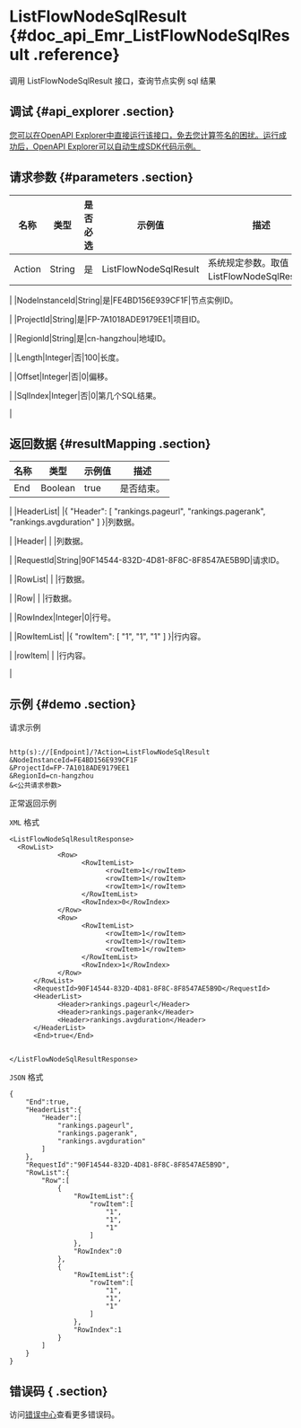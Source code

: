 # ListFlowNodeSqlResult {#doc_api_Emr_ListFlowNodeSqlResult .reference}

调用 ListFlowNodeSqlResult 接口，查询节点实例 sql 结果

## 调试 {#api_explorer .section}

[您可以在OpenAPI Explorer中直接运行该接口，免去您计算签名的困扰。运行成功后，OpenAPI Explorer可以自动生成SDK代码示例。](https://api.aliyun.com/#product=Emr&api=ListFlowNodeSqlResult&type=RPC&version=2016-04-08)

## 请求参数 {#parameters .section}

|名称|类型|是否必选|示例值|描述|
|--|--|----|---|--|
|Action|String|是|ListFlowNodeSqlResult|系统规定参数。取值：ListFlowNodeSqlResult。

 |
|NodeInstanceId|String|是|FE4BD156E939CF1F|节点实例ID。

 |
|ProjectId|String|是|FP-7A1018ADE9179EE1|项目ID。

 |
|RegionId|String|是|cn-hangzhou|地域ID。

 |
|Length|Integer|否|100|长度。

 |
|Offset|Integer|否|0|偏移。

 |
|SqlIndex|Integer|否|0|第几个SQL结果。

 |

## 返回数据 {#resultMapping .section}

|名称|类型|示例值|描述|
|--|--|---|--|
|End|Boolean|true|是否结束。

 |
|HeaderList| |\{ "Header": \[ "rankings.pageurl", "rankings.pagerank", "rankings.avgduration" \] \}|列数据。

 |
|Header| | |列数据。

 |
|RequestId|String|90F14544-832D-4D81-8F8C-8F8547AE5B9D|请求ID。

 |
|RowList| | |行数据。

 |
|Row| | |行数据。

 |
|RowIndex|Integer|0|行号。

 |
|RowItemList| |\{ "rowItem": \[ "1", "1", "1" \] \}|行内容。

 |
|rowItem| | |行内容。

 |

## 示例 {#demo .section}

请求示例

``` {#request_demo}

http(s)://[Endpoint]/?Action=ListFlowNodeSqlResult
&NodeInstanceId=FE4BD156E939CF1F
&ProjectId=FP-7A1018ADE9179EE1
&RegionId=cn-hangzhou
&<公共请求参数>

```

正常返回示例

`XML` 格式

``` {#xml_return_success_demo}
<ListFlowNodeSqlResultResponse>
  <RowList>
		    <Row>
			      <RowItemList>
				        <rowItem>1</rowItem>
				        <rowItem>1</rowItem>
				        <rowItem>1</rowItem>
			      </RowItemList>
			      <RowIndex>0</RowIndex>
		    </Row>
		    <Row>
			      <RowItemList>
				        <rowItem>1</rowItem>
				        <rowItem>1</rowItem>
				        <rowItem>1</rowItem>
			      </RowItemList>
			      <RowIndex>1</RowIndex>
		    </Row>
	  </RowList>
	  <RequestId>90F14544-832D-4D81-8F8C-8F8547AE5B9D</RequestId>
	  <HeaderList>
		    <Header>rankings.pageurl</Header>
		    <Header>rankings.pagerank</Header>
		    <Header>rankings.avgduration</Header>
	  </HeaderList>
	  <End>true</End>
	

</ListFlowNodeSqlResultResponse>
```

`JSON` 格式

``` {#json_return_success_demo}
{
	"End":true,
	"HeaderList":{
		"Header":[
			"rankings.pageurl",
			"rankings.pagerank",
			"rankings.avgduration"
		]
	},
	"RequestId":"90F14544-832D-4D81-8F8C-8F8547AE5B9D",
	"RowList":{
		"Row":[
			{
				"RowItemList":{
					"rowItem":[
						"1",
						"1",
						"1"
					]
				},
				"RowIndex":0
			},
			{
				"RowItemList":{
					"rowItem":[
						"1",
						"1",
						"1"
					]
				},
				"RowIndex":1
			}
		]
	}
}
```

## 错误码 { .section}

访问[错误中心](https://error-center.aliyun.com/status/product/Emr)查看更多错误码。

